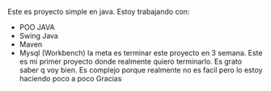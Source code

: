 Este es proyecto simple en java.
Estoy trabajando con:
- POO JAVA
- Swing Java
- Maven
- Mysql (Workbench)
la meta es terminar este proyecto en 3 semana.
Este es mi primer proyecto donde realmente quiero terminarlo.
Es grato saber q voy bien.
Es complejo porque realmente no es facil pero lo estoy haciendo poco a poco
Gracias

